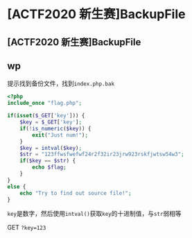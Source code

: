 # \[ACTF2020 新生赛]BackupFile

## \[ACTF2020 新生赛]BackupFile

## wp

提示找到备份文件，找到`index.php.bak`

```php
<?php
include_once "flag.php";

if(isset($_GET['key'])) {
    $key = $_GET['key'];
    if(!is_numeric($key)) {
        exit("Just num!");
    }
    $key = intval($key);
    $str = "123ffwsfwefwf24r2f32ir23jrw923rskfjwtsw54w3";
    if($key == $str) {
        echo $flag;
    }
}
else {
    echo "Try to find out source file!";
}
```

`key`是数字，然后使用`intval()`获取`key`的十进制值，与`str`弱相等

GET `?key=123`
